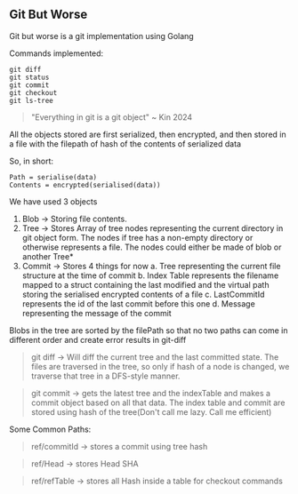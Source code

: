 ## Git But Worse

Git but worse is a git implementation using Golang 

Commands implemented: 
```
git diff
git status
git commit
git checkout
git ls-tree
```

> "Everything in git is a git object" ~ Kin 2024

All the objects stored are first serialized, then encrypted, and then stored in 
a file with the filepath of hash of the contents of serialized data

So, in short:
```
Path = serialise(data) 
Contents = encrypted(serialised(data))
```

We have used 3 objects
1. Blob -> Storing file contents.
2. Tree -> Stores Array of tree nodes representing the current directory in git object form.
    The nodes if tree has a non-empty directory or otherwise represents a file.
    The nodes could either be made of blob or another Tree*
3. Commit -> Stores 4 things for now 
    a. Tree representing the current file structure at the time of commit 
    b. Index Table represents the filename mapped to a struct containing the last modified and
the virtual path storing the serialised encrypted contents of a file
    c. LastCommitId represents the id of the last commit before this one
    d. Message representing the message of the commit

Blobs in the tree are sorted by the filePath so that no two paths can come in different order 
and create error results in git-diff

> git diff -> Will diff the current tree and the last committed state.
            The files are traversed in the tree, so only if hash of a node is changed, we traverse that
            tree in a DFS-style manner.

> git commit -> gets the latest tree and the indexTable and makes a commit object based on all that data.
The index table and commit are stored using hash of the tree(Don't call me lazy. Call me efficient)

Some Common Paths:

> ref/commitId -> stores a commit using tree hash

> ref/Head -> stores Head SHA

> ref/refTable -> stores all Hash inside a table for checkout commands

